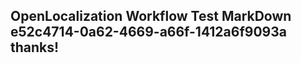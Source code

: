 <properties
ms.topic="hero-topic"
ms.test1="hero-topic"
ms.test2="test"/>


## OpenLocalization Workflow Test MarkDown e52c4714-0a62-4669-a66f-1412a6f9093a thanks!



<!--HONumber=Jul16_HO4-->


